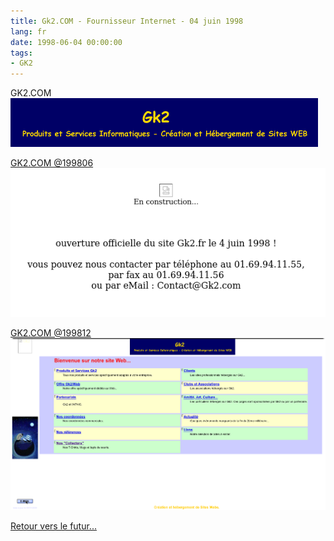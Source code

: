 ```yaml
---
title: Gk2.COM - Fournisseur Internet - 04 juin 1998
lang: fr
date: 1998-06-04 00:00:00
tags:
- GK2
---
```


GK2.COM
<img src="/uploads/images/GK2.NET/Title.gif" width="492px" heigth="78px">

[GK2.COM @199806](https://web.archive.org/web/19980624073923/http://www.gk2.com/)
<img src="/uploads/images/GK2.NET/Screenshot 2022-03-16 at 16-51-16 En construction.png" width="569px" heigth="268px">

[GK2.COM @199812](https://web.archive.org/web/19981212025249/http://www.gk2.com:80/)
<img src="/uploads/images/GK2.NET/Screenshot 2022-03-16 at 16-52-01 Wayback Machine.png" width="720px" heigth="402px">

[Retour vers le futur...](https://numerilibre.fr/usage-professionnel-du-libre/)